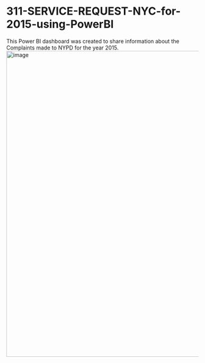 # 311-SERVICE-REQUEST-NYC-for-2015-using-PowerBI
This Power BI dashboard was created to share information about the Complaints made to NYPD for the year 2015.
<img width="1380" height="801" alt="image" src="https://github.com/user-attachments/assets/aaed751e-65d7-4f37-9a7f-180c14e96418" />

